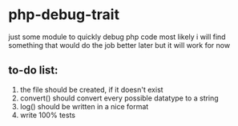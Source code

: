 # php-debug-trait

just some module to quickly debug php code
most likely i will find something that would do the job better later
but it will work for now

to-do list:
-----------

1) the file should be created, if it doesn't exist
2) convert() should convert every possible datatype to a string
3) log() should be written in a nice format
4) write 100% tests
